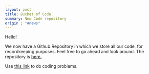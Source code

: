 ```yaml
---
layout: post
title: Bucket of Code
summary: New Code repository
origin : "#news"
---
```

Hello!

We now have a Github Repository in which we store all our code, for recordkeeping purposes. Feel free to go ahead and look around. The repository is [here.](https://github.com/MarkvilleRobotics/code)

Use [this link](m3cjudge.tk) to do coding problems.